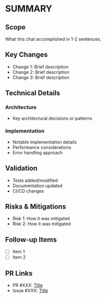 # SUMMARY

## Scope
What this chat accomplished in 1-2 sentences.

## Key Changes
- Change 1: Brief description
- Change 2: Brief description
- Change 3: Brief description

## Technical Details
### Architecture
- Key architectural decisions or patterns

### Implementation
- Notable implementation details
- Performance considerations
- Error handling approach

## Validation
- Tests added/modified
- Documentation updated
- CI/CD changes

## Risks & Mitigations
- Risk 1: How it was mitigated
- Risk 2: How it was mitigated

## Follow-up Items
- [ ] Item 1
- [ ] Item 2

## PR Links
- PR #XXX: [Title](URL)
- Issue #XXX: [Title](URL)